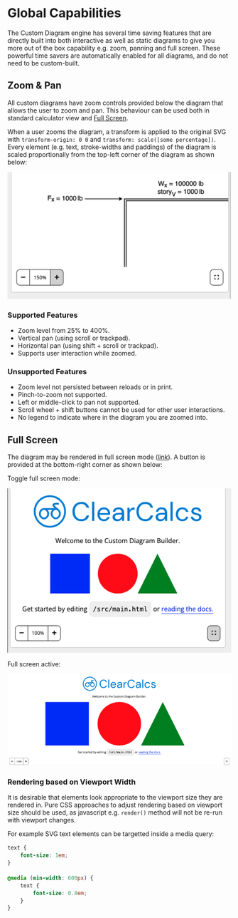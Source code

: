 # Global Capabilities

The Custom Diagram engine has several time saving features that are directly built into both interactive as well as static diagrams to give you more out of the box capability e.g. zoom, panning and full screen. These powerful time savers are automatically enabled for all diagrams, and do not need to be custom-built.

## Zoom & Pan

All custom diagrams have zoom controls provided below the diagram that allows the user to zoom and pan. This behaviour can be used both in standard calculator view and [Full Screen](/global-capabilities?id=full-screen).

When a user zooms the diagram, a transform is applied to the original SVG with `transform-origin: 0 0` and `transform: scale([some percentage])`. Every element (e.g. text, stroke-widths and paddings) of the diagram is scaled proportionally from the top-left corner of the diagram as shown below:

<div style="text-align: center;">

![Screenshot of a zoomed diagram](_media/global-capabilities/global-capabilities-zoom.png ":size=400")

</div>

### Supported Features

-   Zoom level from 25% to 400%.
-   Vertical pan (using scroll or trackpad).
-   Horizontal pan (using shift + scroll or trackpad).
-   Supports user interaction while zoomed.

### Unsupported Features

-   Zoom level not persisted between reloads or in print.
-   Pinch-to-zoom not supported.
-   Left or middle-click to pan not supported.
-   Scroll wheel + shift buttons cannot be used for other user interactions.
-   No legend to indicate where in the diagram you are zoomed into.

## Full Screen

The diagram may be rendered in full screen mode ([_link_](https://developer.mozilla.org/en-US/docs/Web/API/Fullscreen_API)). A button is provided at the bottom-right corner as shown below:

Toggle full screen mode:

<div style="text-align: center;">

![Screenshot of full screen option on diagram](_media/global-capabilities/global-capabilities-fullscreen-button.png ":size=400")

</div>

Full screen active:

<div style="text-align: center;">

![Screenshot of full screen activated](_media/global-capabilities/global-capabilities-fullscreen-active.png ":size=600")

</div>

### Rendering based on Viewport Width

It is desirable that elements look appropriate to the viewport size they are rendered in.
Pure CSS approaches to adjust rendering based on viewport size should be used, as javascript e.g. `render()` method will not be re-run with viewport changes.

For example SVG text elements can be targetted inside a media query:

```css
text {
    font-size: 1em;
}

@media (min-width: 600px) {
    text {
        font-size: 0.8em;
    }
}
```
